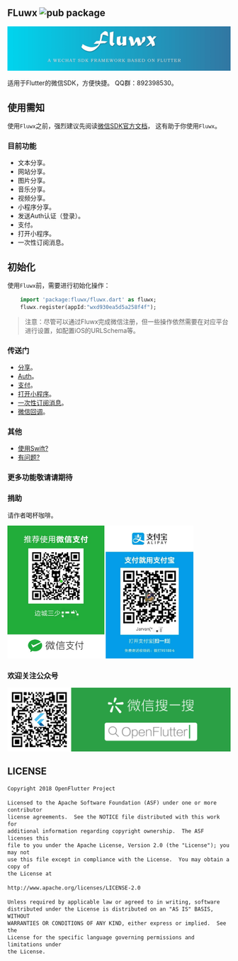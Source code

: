 ## FLuwx  ![pub package](https://img.shields.io/pub/v/fluwx.svg)

![logo](./arts/fluwx_logo.png)

适用于Flutter的微信SDK，方便快捷。
QQ群：892398530。


## 使用需知
 使用`Fluwx`之前，强烈建议先阅读[微信SDK官方文档](https://open.weixin.qq.com/cgi-bin/showdocument?action=dir_list&t=resource/res_list&verify=1)，
 这有助于你使用`Fluwx`。

### 目前功能
* 文本分享。
* 网站分享。
* 图片分享。
* 音乐分享。
* 视频分享。
* 小程序分享。
* 发送Auth认证（登录）。
* 支付。
* 打开小程序。
* 一次性订阅消息。



## 初始化
使用`Fluwx`前，需要进行初始化操作：
 ```dart
     import 'package:fluwx/fluwx.dart' as fluwx;
     fluwx.register(appId:"wxd930ea5d5a258f4f");
 ```


> 注意：尽管可以通过Fluwx完成微信注册，但一些操作依然需要在对应平台进行设置，如配置iOS的URLSchema等。

### 传送门
* [分享](./doc/SHARE_CN.md)。
* [Auth](./doc/SEND_AUTH_CN.md)。
* [支付](./doc/WXPay_CN.md)。
* [打开小程序](./doc/LAUNCH_MINI_PROGRAM_CN.md)。
* [一次性订阅消息](./doc/SUBSCRIBE_MESSAGE_CN.md)。
* [微信回调](./doc/RESPONSE_CN.md)。

### 其他
* [使用Swift?](./doc/USING_SWIFT_CN.md)
* [有问题?](./doc/QUESTIONS_CN.md)

### 更多功能敬请请期待

### 捐助
请作者喝杯咖啡。

<img src="./arts/wx.jpeg" height="300">  <img src="./arts/ali.jpeg" height="300">

### 欢迎关注公众号
![subscribe](./arts/wx_subscription.png)
## LICENSE


    Copyright 2018 OpenFlutter Project

    Licensed to the Apache Software Foundation (ASF) under one or more contributor
    license agreements.  See the NOTICE file distributed with this work for
    additional information regarding copyright ownership.  The ASF licenses this
    file to you under the Apache License, Version 2.0 (the "License"); you may not
    use this file except in compliance with the License.  You may obtain a copy of
    the License at

    http://www.apache.org/licenses/LICENSE-2.0

    Unless required by applicable law or agreed to in writing, software
    distributed under the License is distributed on an "AS IS" BASIS, WITHOUT
    WARRANTIES OR CONDITIONS OF ANY KIND, either express or implied.  See the
    License for the specific language governing permissions and limitations under
    the License.
